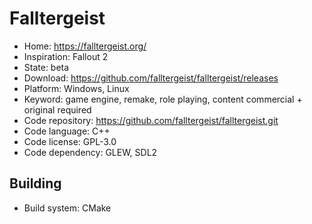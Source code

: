 # Falltergeist

- Home: https://falltergeist.org/
- Inspiration: Fallout 2
- State: beta
- Download: https://github.com/falltergeist/falltergeist/releases
- Platform: Windows, Linux
- Keyword: game engine, remake, role playing, content commercial + original required
- Code repository: https://github.com/falltergeist/falltergeist.git
- Code language: C++
- Code license: GPL-3.0
- Code dependency: GLEW, SDL2

## Building

- Build system: CMake

